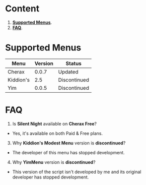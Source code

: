 # Content
1. [**Supported Menus**](#SupportedMenus).
2. [**FAQ**](#FAQ).

# Supported Menus
| Menu | Version | Status | 
|--|--|--|
| Cherax | 0.0.7 | Updated |
| Kiddion's | 2.5 | Discontinued |
| Yim | 0.0.5 | Discontinued |

# FAQ
1. Is **Silent Night** available on **Cherax Free**?
- Yes, it's available on  both Paid & Free plans.
3. Why **Kiddion's Modest Menu** version is **discontinued**?
- The developer of this menu has stopped development.
4. Why **YimMenu** version is **discontinued**?
- This version of the script isn't developed by me and its original developer has stopped development.